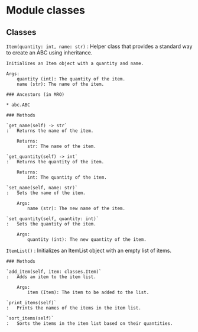Module classes
==============

Classes
-------

`Item(quantity: int, name: str)`
:   Helper class that provides a standard way to create an ABC using
    inheritance.
    
    Initializes an Item object with a quantity and name.
    
    Args:
        quantity (int): The quantity of the item.
        name (str): The name of the item.

    ### Ancestors (in MRO)

    * abc.ABC

    ### Methods

    `get_name(self) ‑> str`
    :   Returns the name of the item.
        
        Returns:
            str: The name of the item.

    `get_quantity(self) ‑> int`
    :   Returns the quantity of the item.
        
        Returns:
            int: The quantity of the item.

    `set_name(self, name: str)`
    :   Sets the name of the item.
        
        Args:
            name (str): The new name of the item.

    `set_quantity(self, quantity: int)`
    :   Sets the quantity of the item.
        
        Args:
            quantity (int): The new quantity of the item.

`ItemList()`
:   Initializes an ItemList object with an empty list of items.

    ### Methods

    `add_item(self, item: classes.Item)`
    :   Adds an item to the item list.
        
        Args:
            item (Item): The item to be added to the list.

    `print_items(self)`
    :   Prints the names of the items in the item list.

    `sort_items(self)`
    :   Sorts the items in the item list based on their quantities.